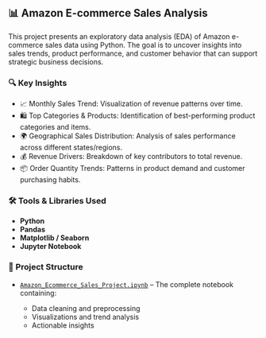 
## 📊 Amazon E-commerce Sales Analysis

This project presents an exploratory data analysis (EDA) of Amazon e-commerce sales data using Python. The goal is to uncover insights into sales trends, product performance, and customer behavior that can support strategic business decisions.

### 🔍 Key Insights

* 📈 Monthly Sales Trend: Visualization of revenue patterns over time.
* 🛍️ Top Categories & Products: Identification of best-performing product categories and items.
* 🌍 Geographical Sales Distribution: Analysis of sales performance across different states/regions.
* 💰 Revenue Drivers: Breakdown of key contributors to total revenue.
* 📦 Order Quantity Trends: Patterns in product demand and customer purchasing habits.

### 🛠️ Tools & Libraries Used

- **Python**
- **Pandas**
- **Matplotlib / Seaborn**
- **Jupyter Notebook**

### 📁 Project Structure

* [`Amazon_Ecommerce_Sales_Project.ipynb`](https://github.com/iNish27/Amazon_Ecommerce_Sales/blob/main/Amazon_Ecommerce_Sales_Project.ipynb) – The complete notebook containing:

  * Data cleaning and preprocessing
  * Visualizations and trend analysis
  * Actionable insights

